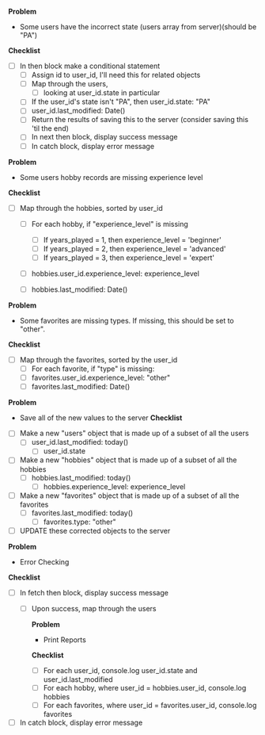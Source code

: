 **Problem**
- Some users have the incorrect state (users array from server)(should be "PA")

**Checklist**
- [ ] In then block make a conditional statement
  - [ ] Assign id to user_id, I'll need this for related objects
  - [ ] Map through the users, 
    - [ ] looking at user_id.state in particular
  - [ ] If the user_id's state isn't "PA", then user_id.state: "PA"
  - [ ] user_id.last_modified: Date()
  - [ ] Return the results of saving this to the server (consider saving this 'til the end)
  - [ ] In next then block, display success message
  - [ ] In catch block, display error message

**Problem**
- Some users hobby records are missing experience level

**Checklist**
- [ ] Map through the hobbies, sorted by user_id
  - [ ] For each hobby, if "experience_level" is missing
    - [ ] If years_played = 1, then experience_level = 'beginner'
    - [ ] If years_played = 2, then experience_level = 'advanced'
    - [ ] If years_played = 3, then experience_level = 'expert'
  - [ ] hobbies.user_id.experience_level: experience_level
  - [ ] hobbies.last_modified: Date()
  

**Problem**
- Some favorites are missing types. If missing, this should be set to "other".

**Checklist**
- [ ] Map through the favorites, sorted by the user_id
  - [ ] For each favorite, if "type" is missing:
  - [ ] favorites.user_id.experience_level: "other"
  - [ ] favorites.last_modified: Date()
  
**Problem**
- Save all of the new values to the server
**Checklist**
- [ ] Make a new "users" object that is made up of a subset of all the users
  - [ ] user_id.last_modified: today()
    - [ ] user_id.state

- [ ] Make a new "hobbies" object that is made up of a subset of all the hobbies
  - [ ] hobbies.last_modified: today()
    - [ ] hobbies.experience_level: experience_level

- [ ] Make a new "favorites" object that is made up of a subset of all the favorites
  - [ ] favorites.last_modified: today()
    - [ ] favorites.type: "other"

- [ ] UPDATE these corrected objects to the server

**Problem**
- Error Checking

**Checklist**
   
- [ ] In fetch then block, display success message
  - [ ] Upon success, map through the users
  
     **Problem**
     - Print Reports

    **Checklist**
    - [ ] For each user_id, console.log user_id.state and user_id.last_modified
    - [ ] For each hobby,     where user_id = hobbies.user_id,   console.log hobbies
    - [ ] For each favorites, where user_id = favorites.user_id, console.log favorites

- [ ] In catch block, display error message
